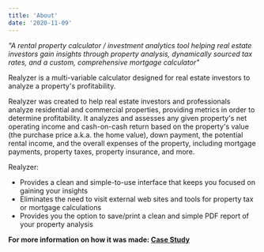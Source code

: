 ```yaml
---
title: 'About'
date: '2020-11-09'
---
```


_"A rental property calculator / investment analytics tool helping real estate investors gain insights through property analysis, dynamically sourced tax rates, and a custom, comprehensive mortgage calculator"_

Realyzer is a multi-variable calculator designed for real estate investors to analyze a property's profitability.

Realyzer was created to help real estate investors and professionals analyze residential 
and commercial properties, providing metrics in order to determine profitability. It analyzes 
and assesses any given property's net operating income and cash-on-cash return based on the property's 
value (the purchase price a.k.a. the home value), down payment, the potential rental income, and the 
overall expenses of the property, including mortgage payments, property taxes, property insurance, and more.

Realyzer:

- Provides a clean and simple-to-use interface that keeps you focused on gaining your insights
- Eliminates the need to visit external web sites and tools for property tax or mortgage calculations
- Provides you the option to save/print a clean and simple PDF report of your property analysis

**For more information on how it was made: [Case Study](https://stanjeong.vercel.app/projects/realyzer)**

